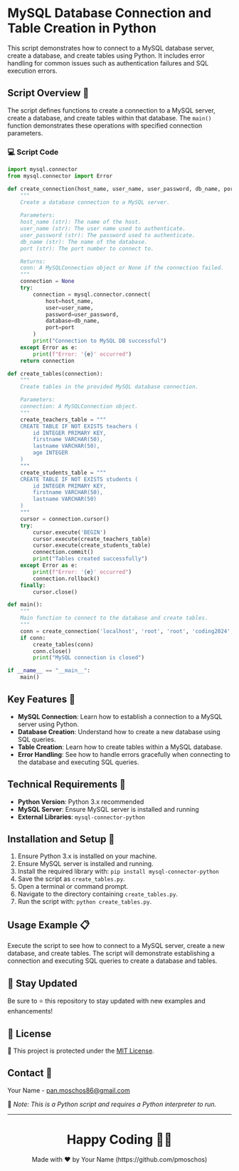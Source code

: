 # MySQL Database Connection and Table Creation in Python

This script demonstrates how to connect to a MySQL database server, create a database, and create tables using Python. It includes error handling for common issues such as authentication failures and SQL execution errors.

## Script Overview 📘

The script defines functions to create a connection to a MySQL server, create a database, and create tables within that database. The `main()` function demonstrates these operations with specified connection parameters.

### :computer: Script Code

```python
import mysql.connector
from mysql.connector import Error

def create_connection(host_name, user_name, user_password, db_name, port):
    """
    Create a database connection to a MySQL server.
    
    Parameters:
    host_name (str): The name of the host.
    user_name (str): The user name used to authenticate.
    user_password (str): The password used to authenticate.
    db_name (str): The name of the database.
    port (str): The port number to connect to.

    Returns:
    conn: A MySQLConnection object or None if the connection failed.
    """
    connection = None
    try:
        connection = mysql.connector.connect(
            host=host_name,
            user=user_name,
            password=user_password,
            database=db_name,
            port=port
        )
        print("Connection to MySQL DB successful")
    except Error as e:
        print(f"Error: '{e}' occurred")
    return connection

def create_tables(connection):
    """
    Create tables in the provided MySQL database connection.

    Parameters:
    connection: A MySQLConnection object.
    """
    create_teachers_table = """
    CREATE TABLE IF NOT EXISTS teachers (
        id INTEGER PRIMARY KEY,
        firstname VARCHAR(50),
        lastname VARCHAR(50),
        age INTEGER
    )
    """
    create_students_table = """
    CREATE TABLE IF NOT EXISTS students (
        id INTEGER PRIMARY KEY,
        firstname VARCHAR(50),
        lastname VARCHAR(50)
    )
    """
    cursor = connection.cursor()
    try:
        cursor.execute('BEGIN')
        cursor.execute(create_teachers_table)
        cursor.execute(create_students_table)
        connection.commit()
        print("Tables created successfully")
    except Error as e:
        print(f"Error: '{e}' occurred")
        connection.rollback()
    finally:
        cursor.close()

def main():
    """
    Main function to connect to the database and create tables.
    """
    conn = create_connection('localhost', 'root', 'root', 'coding2024', '3306')
    if conn:
        create_tables(conn)
        conn.close()
        print("MySQL connection is closed")

if __name__ == "__main__":
    main()
```

## Key Features 🌟
- **MySQL Connection**: Learn how to establish a connection to a MySQL server using Python.
- **Database Creation**: Understand how to create a new database using SQL queries.
- **Table Creation**: Learn how to create tables within a MySQL database.
- **Error Handling**: See how to handle errors gracefully when connecting to the database and executing SQL queries.

## Technical Requirements 🔧
- **Python Version**: Python 3.x recommended
- **MySQL Server**: Ensure MySQL server is installed and running
- **External Libraries**: `mysql-connector-python`

## Installation and Setup 🚀
1. Ensure Python 3.x is installed on your machine.
2. Ensure MySQL server is installed and running.
3. Install the required library with: `pip install mysql-connector-python`
4. Save the script as `create_tables.py`.
5. Open a terminal or command prompt.
6. Navigate to the directory containing `create_tables.py`.
7. Run the script with: `python create_tables.py`.

## Usage Example 📋
Execute the script to see how to connect to a MySQL server, create a new database, and create tables. The script will demonstrate establishing a connection and executing SQL queries to create a database and tables.

## 📢 Stay Updated

Be sure to ⭐ this repository to stay updated with new examples and enhancements!

## 📄 License
🔐 This project is protected under the [MIT License](https://mit-license.org/).

## Contact 📧
Your Name - pan.moschos86@gmail.com

🔗 *Note: This is a Python script and requires a Python interpreter to run.*

---
<h1 align=center>Happy Coding 👨‍💻 </h1>

<p align="center">
  Made with ❤️ by Your Name (https://github.com/pmoschos)
</p>
